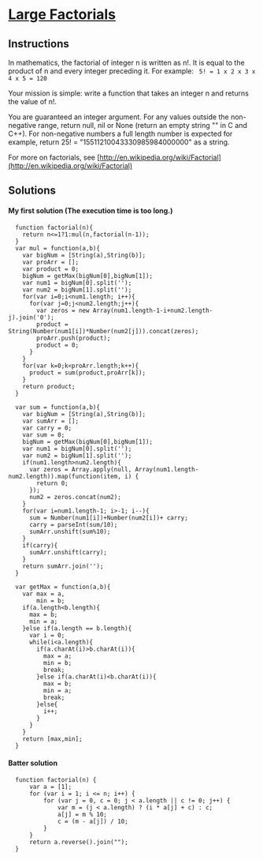 # [Large Factorials](https://www.codewars.com/kata/Large-factorials/train/javascript)

## Instructions

  In mathematics, the factorial of integer n is written as n!. It is equal to the product of n and every integer preceding it. For example: ` 5! = 1 x 2 x 3 x 4 x 5 = 120` 

  Your mission is simple: write a function that takes an integer n and returns the value of n!.

  You are guaranteed an integer argument. For any values outside the non-negative range, return null, nil or None (return an empty string "" in C and C++). For non-negative numbers a full length number is expected for example, return 25! = "15511210043330985984000000" as a string.

  For more on factorials, see [http://en.wikipedia.org/wiki/Factorial](http://en.wikipedia.org/wiki/Factorial)


## Solutions

#### My first solution (The execution time is too long.)

```
  function factorial(n){
    return n<=1?1:mul(n,factorial(n-1));
  }
  var mul = function(a,b){
    var bigNum = [String(a),String(b)];
    var proArr = [];
    var product = 0;
    bigNum = getMax(bigNum[0],bigNum[1]);
    var num1 = bigNum[0].split('');
    var num2 = bigNum[1].split('');
    for(var i=0;i<num1.length; i++){
      for(var j=0;j<num2.length;j++){
        var zeros = new Array(num1.length-1-i+num2.length-j).join('0');
        product = String(Number(num1[i])*Number(num2[j])).concat(zeros);
        proArr.push(product);
        product = 0;
      }
    }
    for(var k=0;k<proArr.length;k++){
      product = sum(product,proArr[k]);
    }
    return product;
  }

  var sum = function(a,b){
    var bigNum = [String(a),String(b)];
    var sumArr = [];
    var carry = 0;
    var sum = 0;
    bigNum = getMax(bigNum[0],bigNum[1]);
    var num1 = bigNum[0].split('');
    var num2 = bigNum[1].split('');
    if(num1.length>num2.length){
      var zeros = Array.apply(null, Array(num1.length-num2.length)).map(function(item, i) {
        return 0;
      });
      num2 = zeros.concat(num2);
    }
    for(var i=num1.length-1; i>-1; i--){
      sum = Number(num1[i])+Number(num2[i])+ carry;
      carry = parseInt(sum/10);
      sumArr.unshift(sum%10);
    }
    if(carry){
      sumArr.unshift(carry);
    }
    return sumArr.join('');
  }

  var getMax = function(a,b){
    var max = a,
        min = b;
    if(a.length<b.length){
      max = b;
      min = a;
    }else if(a.length == b.length){
      var i = 0;
      while(i<a.length){
        if(a.charAt(i)>b.charAt(i)){
          max = a;
          min = b;
          break;
        }else if(a.charAt(i)<b.charAt(i)){
          max = b;
          min = a;
          break;
        }else{
          i++;
        }
      }
    }
    return [max,min];
  }
```

#### Batter solution

```
  function factorial(n) {  
      var a = [1];  
      for (var i = 1; i <= n; i++) {  
          for (var j = 0, c = 0; j < a.length || c != 0; j++) {  
              var m = (j < a.length) ? (i * a[j] + c) : c;  
              a[j] = m % 10;  
              c = (m - a[j]) / 10;  
          }  
      }  
      return a.reverse().join("");  
  } 
```